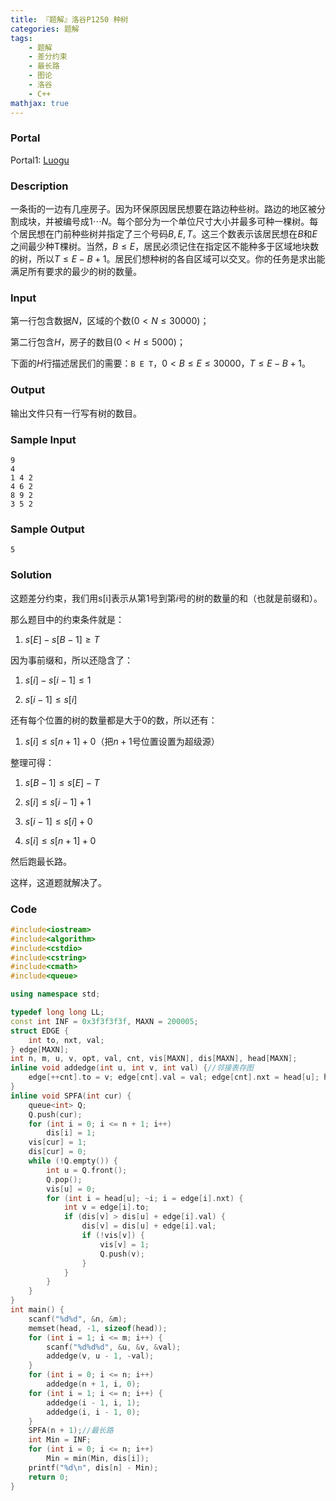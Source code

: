 ```yaml
---
title: 『题解』洛谷P1250 种树
categories: 题解
tags:
    - 题解
    - 差分约束
    - 最长路
    - 图论
    - 洛谷
    - C++
mathjax: true
---
```


### Portal

Portal1: [Luogu](https://www.luogu.com.cn/problem/P1250)

### Description

一条街的一边有几座房子。因为环保原因居民想要在路边种些树。路边的地区被分割成块，并被编号成$1 \cdots N$。每个部分为一个单位尺寸大小并最多可种一棵树。每个居民想在门前种些树并指定了三个号码$B, E, T$。这三个数表示该居民想在$B$和$E$之间最少种T棵树。当然，$B \le E$，居民必须记住在指定区不能种多于区域地块数的树，所以$T \le E - B + 1$。居民们想种树的各自区域可以交叉。你的任务是求出能满足所有要求的最少的树的数量。

### Input

第一行包含数据$N$，区域的个数$(0 < N \le 30000)$；

第二行包含$H$，房子的数目$(0 < H \le 5000)$；

下面的$H$行描述居民们的需要：`B E T`，$0 < B \le E \le 30000，T \le E - B + 1$。

### Output

输出文件只有一行写有树的数目。

### Sample Input

```
9
4
1 4 2
4 6 2
8 9 2
3 5 2
```

### Sample Output

```
5
```

### Solution

这题差分约束，我们用$\mathrm{s[i]}$表示从第$1$号到第$i$号的树的数量的和（也就是前缀和）。

那么题目中的约束条件就是：

1. $s[E] - s[B - 1] \ge T$

因为事前缀和，所以还隐含了：

1. $s[i] - s[i - 1] \le 1$

1. $s[i - 1] \le s[i]$

还有每个位置的树的数量都是大于$0$的数，所以还有：

1. $s[i] \le s[n + 1] + 0$（把$n + 1$号位置设置为超级源）

整理可得：

1. $s[B - 1] \le s[E] - T$

1. $s[i] \le s[i - 1] + 1$

1. $s[i - 1] \le s[i] + 0$

1. $s[i] \le s[n + 1] + 0$

然后跑最长路。

这样，这道题就解决了。

### Code

```cpp
#include<iostream>
#include<algorithm>
#include<cstdio>
#include<cstring>
#include<cmath>
#include<queue>

using namespace std;

typedef long long LL;
const int INF = 0x3f3f3f3f, MAXN = 200005;
struct EDGE {
    int to, nxt, val;
} edge[MAXN];
int n, m, u, v, opt, val, cnt, vis[MAXN], dis[MAXN], head[MAXN];
inline void addedge(int u, int v, int val) {//邻接表存图
    edge[++cnt].to = v; edge[cnt].val = val; edge[cnt].nxt = head[u]; head[u] = cnt;
}
inline void SPFA(int cur) {
    queue<int> Q;
    Q.push(cur);
    for (int i = 0; i <= n + 1; i++)
        dis[i] = 1;
    vis[cur] = 1;
    dis[cur] = 0;
    while (!Q.empty()) {
        int u = Q.front();
        Q.pop();
        vis[u] = 0;
        for (int i = head[u]; ~i; i = edge[i].nxt) {
            int v = edge[i].to;
            if (dis[v] > dis[u] + edge[i].val) {
                dis[v] = dis[u] + edge[i].val;
                if (!vis[v]) {
                    vis[v] = 1;
                    Q.push(v);
                }
            }
        }
    }
}
int main() {
    scanf("%d%d", &n, &m);
    memset(head, -1, sizeof(head));
    for (int i = 1; i <= m; i++) {
        scanf("%d%d%d", &u, &v, &val);
        addedge(v, u - 1, -val);
    }
    for (int i = 0; i <= n; i++)
        addedge(n + 1, i, 0);
    for (int i = 1; i <= n; i++) {
        addedge(i - 1, i, 1);
        addedge(i, i - 1, 0);
    }
    SPFA(n + 1);//最长路
    int Min = INF;
    for (int i = 0; i <= n; i++)
        Min = min(Min, dis[i]);
    printf("%d\n", dis[n] - Min);
    return 0;
}
```